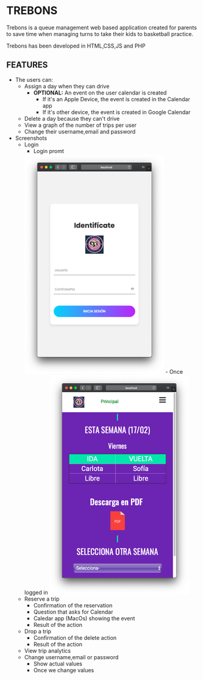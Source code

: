 # TREBONS

Trebons is a queue management web based application created for parents to save time when managing turns to take their kids to basketball practice.

Trebons has been developed in HTML,CSS,JS and PHP

## FEATURES


- The users can:
     - Assign a day when they can drive
          - **OPTIONAL:** An event on the user calendar is created
               - If it's an Apple Device, the event is created in the Calendar app
               - If it's other device, the event is created in Google Calendar
     - Delete a day because they can't drive
     - View a graph of the number of trips per user
     - Change their username,email and password
- Screenshots
     - Login
          - Login promt
          <img src="/screenshots/login_promt.png" height="576" width="366" />
          - Once logged in
          <img src="/screenshots/logged_in.png" height="576" width="366" />
     - Reserve a trip
          - Confirmation of the reservation
          - Question that asks for Calendar
          - Caledar app (MacOs) showing the event
          - Result of the action
     - Drop a trip
          - Confirmation of the delete action
          - Result of the action
     - View trip analytics
     - Change username,email or password
          - Show actual values
          - Once we change values
